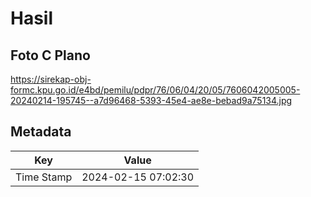 # Hasil

## Foto C Plano

https://sirekap-obj-formc.kpu.go.id/e4bd/pemilu/pdpr/76/06/04/20/05/7606042005005-20240214-195745--a7d96468-5393-45e4-ae8e-bebad9a75134.jpg


## Metadata

| Key        | Value               |
| ---------- | ------------------- |
| Time Stamp | 2024-02-15 07:02:30 |



